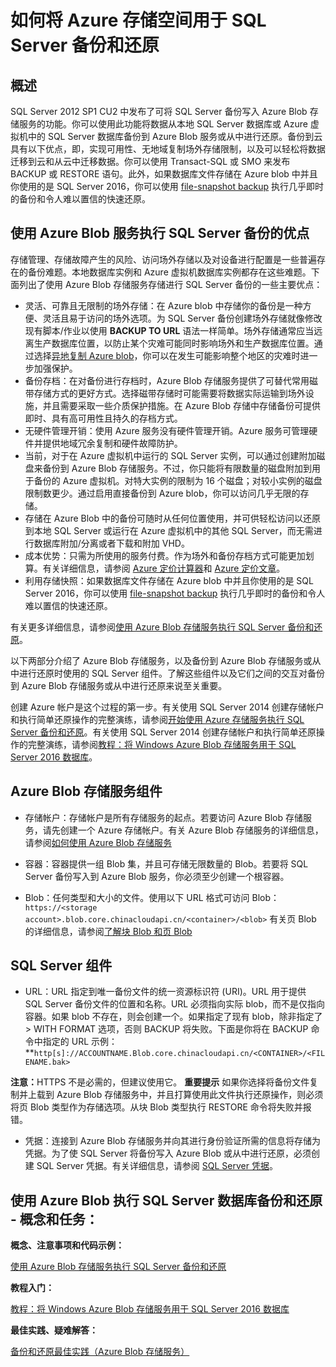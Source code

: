 <properties
	pageTitle="如何使用 Azure 存储执行 SQL Server 备份和还原 | Windows Azure"
	description="将 SQL Server 和 SQL 数据库备份到 Azure 存储空间。介绍了将 SQL 数据库备份到 Azure 存储空间的好处，以及需要哪些 SQL Server 和 Azure 存储空间组件"
	services="sql-database, virtual-machines"
	documentationCenter=""
	authors="carlrabeler"
	manager="jeffreyg"
	editor="tysonn"/>

<tags
	ms.service="sql-database"
	ms.date="10/20/2015"
	wacn.date="01/06/2016"/>



# 如何将 Azure 存储空间用于 SQL Server 备份和还原

## 概述

SQL Server 2012 SP1 CU2 中发布了可将 SQL Server 备份写入 Azure Blob 存储服务的功能。你可以使用此功能将数据从本地 SQL Server 数据库或 Azure 虚拟机中的 SQL Server 数据库备份到 Azure Blob 服务或从中进行还原。备份到云具有以下优点，即，实现可用性、无地域复制场外存储限制，以及可以轻松将数据迁移到云和从云中迁移数据。你可以使用 Transact-SQL 或 SMO 来发布 BACKUP 或 RESTORE 语句。此外，如果数据库文件存储在 Azure blob 中并且你使用的是 SQL Server 2016，你可以使用 [file-snapshot backup](http://msdn.microsoft.com/zh-cn/library/mt169363.aspx) 执行几乎即时的备份和令人难以置信的快速还原。

## 使用 Azure Blob 服务执行 SQL Server 备份的优点

存储管理、存储故障产生的风险、访问场外存储以及对设备进行配置是一些普遍存在的备份难题。本地数据库实例和 Azure 虚拟机数据库实例都存在这些难题。下面列出了使用 Azure Blob 存储服务存储进行 SQL Server 备份的一些主要优点：

* 灵活、可靠且无限制的场外存储：在 Azure blob 中存储你的备份是一种方便、灵活且易于访问的场外选项。为 SQL Server 备份创建场外存储就像修改现有脚本/作业以使用 **BACKUP TO URL** 语法一样简单。场外存储通常应当远离生产数据库位置，以防止某个灾难可能同时影响场外和生产数据库位置。通过选择[异地复制 Azure blob](/documentation/articles/storage-redundancy)，你可以在发生可能影响整个地区的灾难时进一步加强保护。 
* 备份存档：在对备份进行存档时，Azure Blob 存储服务提供了可替代常用磁带存储方式的更好方式。选择磁带存储时可能需要将数据实际运输到场外设施，并且需要采取一些介质保护措施。在 Azure Blob 存储中存储备份可提供即时、具有高可用性且持久的存档方式。
* 无硬件管理开销：使用 Azure 服务没有硬件管理开销。Azure 服务可管理硬件并提供地域冗余复制和硬件故障防护。
* 当前，对于在 Azure 虚拟机中运行的 SQL Server 实例，可以通过创建附加磁盘来备份到 Azure Blob 存储服务。不过，你只能将有限数量的磁盘附加到用于备份的 Azure 虚拟机。对特大实例的限制为 16 个磁盘；对较小实例的磁盘限制数更少。通过启用直接备份到 Azure blob，你可以访问几乎无限的存储。
* 存储在 Azure Blob 中的备份可随时从任何位置使用，并可供轻松访问以还原到本地 SQL Server 或运行在 Azure 虚拟机中的其他 SQL Server，而无需进行数据库附加/分离或者下载和附加 VHD。
* 成本优势：只需为所使用的服务付费。作为场外和备份存档方式可能更加划算。有关详细信息，请参阅 [Azure 定价计算器](http://go.microsoft.com/fwlink/?LinkId=277060 "定价计算器")和 [Azure 定价文章](http://go.microsoft.com/fwlink/?LinkId=277059 "定价文章")。
* 利用存储快照：如果数据库文件存储在 Azure blob 中并且你使用的是 SQL Server 2016，你可以使用 [file-snapshot backup](http://msdn.microsoft.com/zh-cn/library/mt169363.aspx) 执行几乎即时的备份和令人难以置信的快速还原。

有关更多详细信息，请参阅[使用 Azure Blob 存储服务执行 SQL Server 备份和还原](http://go.microsoft.com/fwlink/?LinkId=271617)。

以下两部分介绍了 Azure Blob 存储服务，以及备份到 Azure Blob 存储服务或从中进行还原时使用的 SQL Server 组件。了解这些组件以及它们之间的交互对备份到 Azure Blob 存储服务或从中进行还原来说至关重要。

创建 Azure 帐户是这个过程的第一步。有关使用 SQL Server 2014 创建存储帐户和执行简单还原操作的完整演练，请参阅[开始使用 Azure 存储服务执行 SQL Server 备份和还原](https://msdn.microsoft.com/zh-cn/library/jj720558(v=sql.120).aspx)。有关使用 SQL Server 2014 创建存储帐户和执行简单还原操作的完整演练，请参阅[教程：将 Windows Azure Blob 存储服务用于 SQL Server 2016 数据库](https://msdn.microsoft.com/zh-cn/library/dn466438.aspx)。

## Azure Blob 存储服务组件

* 存储帐户：存储帐户是所有存储服务的起点。若要访问 Azure Blob 存储服务，请先创建一个 Azure 存储帐户。有关 Azure Blob 存储服务的详细信息，请参阅[如何使用 Azure Blob 存储服务](/documentation/articles/storage-dotnet-how-to-use-blobs)

* 容器：容器提供一组 Blob 集，并且可存储无限数量的 Blob。若要将 SQL Server 备份写入到 Azure Blob 服务，你必须至少创建一个根容器。

* Blob：任何类型和大小的文件。使用以下 URL 格式可访问 Blob：`https://<storage account>.blob.core.chinacloudapi.cn/<container>/<blob>` 有关页 Blob 的详细信息，请参阅[了解块 Blob 和页 Blob](http://msdn.microsoft.com/zh-cn/library/azure/ee691964.aspx)

## SQL Server 组件

* URL：URL 指定到唯一备份文件的统一资源标识符 (URI)。URL 用于提供 SQL Server 备份文件的位置和名称。URL 必须指向实际 blob，而不是仅指向容器。如果 blob 不存在，则会创建一个。如果指定了现有 blob，除非指定了 > WITH FORMAT 选项，否则 BACKUP 将失败。下面是你将在 BACKUP 命令中指定的 URL 示例：**`http[s]://ACCOUNTNAME.Blob.core.chinacloudapi.cn/<CONTAINER>/<FILENAME.bak>`

<b>注意：</b>HTTPS 不是必需的，但建议使用它。
<b>重要提示</b>
如果你选择将备份文件复制并上载到 Azure Blob 存储服务中，并且打算使用此文件执行还原操作，则必须将页 Blob 类型作为存储选项。从块 Blob 类型执行 RESTORE 命令将失败并报错。

* 凭据：连接到 Azure Blob 存储服务并向其进行身份验证所需的信息将存储为凭据。为了使 SQL Server 将备份写入 Azure Blob 或从中进行还原，必须创建 SQL Server 凭据。有关详细信息，请参阅 [SQL Server 凭据](https://msdn.microsoft.com/zh-cn/library/ms189522.aspx)。

## 使用 Azure Blob 执行 SQL Server 数据库备份和还原 - 概念和任务：

**概念、注意事项和代码示例：**

[使用 Azure Blob 存储服务执行 SQL Server 备份和还原](http://go.microsoft.com/fwlink/?LinkId=271617)

**教程入门：**

[教程：将 Windows Azure Blob 存储服务用于 SQL Server 2016 数据库](https://msdn.microsoft.com/zh-cn/library/dn466438.aspx)

**最佳实践、疑难解答：**

[备份和还原最佳实践（Azure Blob 存储服务）](http://go.microsoft.com/fwlink/?LinkId=272394)

<!---HONumber=Mooncake_1221_2015-->
